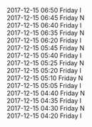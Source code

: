 2017-12-15 06:50 Friday  I  
2017-12-15 06:45 Friday  N  
2017-12-15 06:40 Friday  I  
2017-12-15 06:35 Friday  N  
2017-12-15 06:20 Friday  I  
2017-12-15 05:45 Friday  N  
2017-12-15 05:40 Friday  I  
2017-12-15 05:25 Friday  N  
2017-12-15 05:20 Friday  I  
2017-12-15 05:10 Friday  N  
2017-12-15 05:05 Friday  I  
2017-12-15 04:40 Friday  N  
2017-12-15 04:35 Friday  I  
2017-12-15 04:30 Friday  N  
2017-12-15 04:20 Friday  I  
